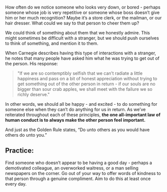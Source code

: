 How often do we notice someone who looks very down, or bored - perhaps someone whose job is very repetitive or someone whose boss doesn’t give him or her much recognition? Maybe it’s a store clerk, or the mailman, or our hair dresser. What could we say to that person to cheer them up?  

We could think of something about them that we honestly admire. This might sometimes be difficult with a stranger, but we should push ourselves to think of something, and mention it to them.  

When Carnegie describes having this type of interactions with a stranger, he notes that many people have asked him what he was trying to get out of the person. His response:

> "If we are so contemptibly selfish that we can’t radiate a little happiness and pass on a bit of honest appreciation without trying to get something out of the other person in return - if our souls are no bigger than sour crab apples, we shall meet with the failure we so richly deserve."

In other words, we should all be happy - and excited - to do something for someone else when they can’t do anything for us in return. As we’ve reiterated throughout each of these principles, **the one all-important law of human conduct is to always make the other person feel important.**  

And just as the Golden Rule states, “Do unto others as you would have others do unto you.”

## Practice:

Find someone who doesn’t appear to be having a good day - perhaps a demotivated colleague, an overworked waitress, or a man selling newspapers on the corner. Go out of your way to offer words of kindness to that person through a genuine compliment. Aim to do this at least once every day.